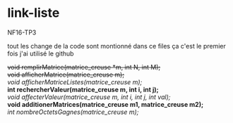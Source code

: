 # link-liste
NF16-TP3

tout les change de la code sont montionné dans ce files
ça c'est le premier fois j'ai utilisé le github

~~void remplirMatrice(matrice_creuse *m, int N, int M);~~ <br>
~~void afficherMatrice(matrice_creuse m);~~ <br>
*void afficherMatriceListes(matrice_creuse m);* <br>
**int rechercherValeur(matrice_creuse m, int i, int j);** <br>
*void affecterValeur(matrice_creuse m, int i, int j, int val);* <br>
**void additionerMatrices(matrice_creuse m1, matrice_creuse m2);** <br>
*int nombreOctetsGagnes(matrice_creuse m);* <br>
